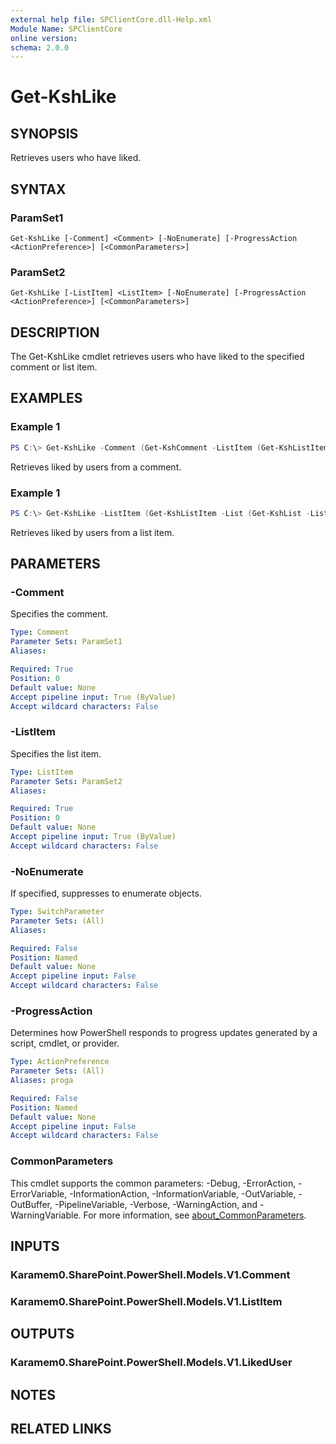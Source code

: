 ```yaml
---
external help file: SPClientCore.dll-Help.xml
Module Name: SPClientCore
online version:
schema: 2.0.0
---
```


# Get-KshLike

## SYNOPSIS
Retrieves users who have liked.

## SYNTAX

### ParamSet1
```
Get-KshLike [-Comment] <Comment> [-NoEnumerate] [-ProgressAction <ActionPreference>] [<CommonParameters>]
```

### ParamSet2
```
Get-KshLike [-ListItem] <ListItem> [-NoEnumerate] [-ProgressAction <ActionPreference>] [<CommonParameters>]
```

## DESCRIPTION
The Get-KshLike cmdlet retrieves users who have liked to the specified comment or list item.

## EXAMPLES

### Example 1
```powershell
PS C:\> Get-KshLike -Comment (Get-KshComment -ListItem (Get-KshListItem -List (Get-KshList -ListTitle 'Site Pages') -ItemId 1)  -CommentId 1)
```

Retrieves liked by users from a comment.

### Example 1
```powershell
PS C:\> Get-KshLike -ListItem (Get-KshListItem -List (Get-KshList -ListTitle 'Site Pages') -ItemId 1)
```

Retrieves liked by users from a list item.

## PARAMETERS

### -Comment
Specifies the comment.

```yaml
Type: Comment
Parameter Sets: ParamSet1
Aliases:

Required: True
Position: 0
Default value: None
Accept pipeline input: True (ByValue)
Accept wildcard characters: False
```

### -ListItem
Specifies the list item.

```yaml
Type: ListItem
Parameter Sets: ParamSet2
Aliases:

Required: True
Position: 0
Default value: None
Accept pipeline input: True (ByValue)
Accept wildcard characters: False
```

### -NoEnumerate
If specified, suppresses to enumerate objects.

```yaml
Type: SwitchParameter
Parameter Sets: (All)
Aliases:

Required: False
Position: Named
Default value: None
Accept pipeline input: False
Accept wildcard characters: False
```

### -ProgressAction
Determines how PowerShell responds to progress updates generated by a script, cmdlet, or provider.

```yaml
Type: ActionPreference
Parameter Sets: (All)
Aliases: proga

Required: False
Position: Named
Default value: None
Accept pipeline input: False
Accept wildcard characters: False
```

### CommonParameters
This cmdlet supports the common parameters: -Debug, -ErrorAction, -ErrorVariable, -InformationAction, -InformationVariable, -OutVariable, -OutBuffer, -PipelineVariable, -Verbose, -WarningAction, and -WarningVariable. For more information, see [about_CommonParameters](http://go.microsoft.com/fwlink/?LinkID=113216).

## INPUTS

### Karamem0.SharePoint.PowerShell.Models.V1.Comment
### Karamem0.SharePoint.PowerShell.Models.V1.ListItem

## OUTPUTS

### Karamem0.SharePoint.PowerShell.Models.V1.LikedUser

## NOTES

## RELATED LINKS
